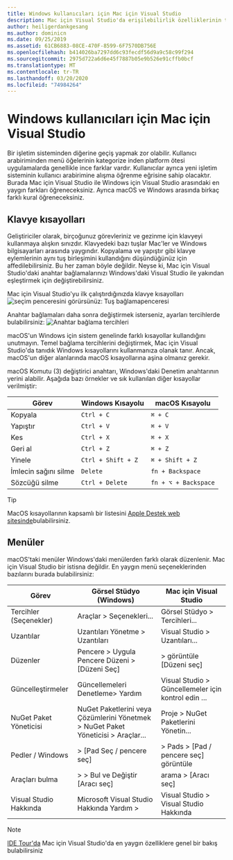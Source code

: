 ```yaml
---
title: Windows kullanıcıları için Mac için Visual Studio
description: Mac için Visual Studio'da erişilebilirlik özelliklerinin tanıtımı ve bunların nasıl etkinleştirilebileceği.
author: heiligerdankgesang
ms.author: dominicn
ms.date: 09/25/2019
ms.assetid: 61CB6883-08CE-470F-8599-6F7570DB756E
ms.openlocfilehash: b414026ba7297dd6c93fecdf56d9a9c58c99f294
ms.sourcegitcommit: 2975d722a6d6e45f7887b05e9b526e91cffb0bcf
ms.translationtype: MT
ms.contentlocale: tr-TR
ms.lasthandoff: 03/20/2020
ms.locfileid: "74984264"
---
```

# <a name="visual-studio-for-mac-for-windows-users"></a>Windows kullanıcıları için Mac için Visual Studio

Bir işletim sisteminden diğerine geçiş yapmak zor olabilir. Kullanıcı arabiriminden menü öğelerinin kategorize inden platform ötesi uygulamalarda genellikle ince farklar vardır. Kullanıcılar ayrıca yeni işletim sisteminin kullanıcı arabirimine alışma öğrenme eğrisine sahip olacaktır. Burada Mac için Visual Studio ile Windows için Visual Studio arasındaki en yaygın farkları öğreneceksiniz. Ayrıca macOS ve Windows arasında birkaç farklı kural öğreneceksiniz.

## <a name="keyboard-shortcuts"></a>Klavye kısayolları

Geliştiriciler olarak, birçoğunuz görevleriniz ve gezinme için klavyeyi kullanmaya alışkın sınızdır. Klavyedeki bazı tuşlar Mac'ler ve Windows bilgisayarları arasında yaygındır. Kopyalama ve yapıştır gibi klavye eylemlerinin aynı tuş birleşimini kullandığını düşündüğünüz için affedilebilirsiniz. Bu her zaman böyle değildir. Neyse ki, Mac için Visual Studio'daki anahtar bağlamalarınızı Windows'daki Visual Studio ile yakından eşleştirmek için değiştirebilirsiniz.

Mac için Visual Studio'yu ilk çalıştırdığınızda klavye kısayolları ![seçim penceresini görürsünüz: Tuş bağlamapenceresi](media/ide-tour-2019-keyboard-shortcut.png)

Anahtar bağlamaları daha sonra değiştirmek isterseniz, ayarları tercihlerde bulabilirsiniz: ![Anahtar bağlama tercihleri](media/customizing-the-ide-image10a.png)

macOS'un Windows için sistem genelinde farklı kısayollar kullandığını unutmayın. Temel bağlama tercihlerini değiştirmek, Mac için Visual Studio'da tanıdık Windows kısayollarını kullanmanıza olanak tanır. Ancak, macOS'un diğer alanlarında macOS kısayollarına aşina olmanız gerekir.

macOS Komutu (3) değiştirici anahtarı, Windows'daki Denetim anahtarının yerini alabilir. Aşağıda bazı örnekler ve sık kullanılan diğer kısayollar verilmiştir:

|Görev                   |Windows Kısayolu         |macOS Kısayolu      |
|-----------------------|-------------------------|--------------------|
|Kopyala                   |`Ctrl + C`               |`⌘ + C`             |
|Yapıştır                  |`Ctrl + V`               |`⌘ + V`             |
|Kes                    |`Ctrl + X`               |`⌘ + X`             |
|Geri al                   |`Ctrl + Z`               |`⌘ + Z`             |
|Yinele                   |`Ctrl + Shift + Z`       |`⌘ + Shift + Z`     |
|İmlecin sağını silme |`Delete`                 |`fn + Backspace`    |
|Sözcüğü silme            |`Ctrl + Delete`          |`fn + ⌥ + Backspace`|

> [!TIP]
> MacOS kısayollarının kapsamlı bir listesini [Apple Destek web sitesinde](https://support.apple.com/en-us/HT201236)bulabilirsiniz.

## <a name="menus"></a>Menüler

macOS'taki menüler Windows'daki menülerden farklı olarak düzenlenir. Mac için Visual Studio bir istisna değildir. En yaygın menü seçeneklerinden bazılarını burada bulabilirsiniz:

|Görev                   |Görsel Stüdyo (Windows)                                              |Mac için Visual Studio                |
|-----------------------|---------------------------------------------------------------------|-------------------------------------|
|Tercihler (Seçenekler)  |Araçlar > Seçenekleri...                                                   |Görsel Stüdyo > Tercihleri...       |
|Uzantılar             |Uzantıları Yönetme > Uzantıları                                       |Visual Studio > Uzantıları...        |
|Düzenler                |Pencere > Uygula Pencere Düzeni > [Düzeni Seç]                       |> görüntüle [Düzeni seç]               |
|Güncelleştirmeler                |Güncellemeleri Denetleme> Yardım                                             |Visual Studio > Güncellemeler için kontrol edin ... |
|NuGet Paket Yöneticisi  |NuGet Paketlerini veya Çözümlerini Yönetmek > NuGet Paket Yöneticisi > Araçlar... |Proje > NuGet Paketlerini Yönetin...   |
|Pedler / Windows         |> [Pad Seç / pencere seç]                                         |> Pads > [Pad / pencere seç] görüntüle  |
|Araçları bulma             |> > Bul ve Değiştir [Aracı seç]                              |arama > [Aracı seç]               |
|Visual Studio Hakkında    |Microsoft Visual Studio Hakkında Yardım >                                 |Visual Studio > Visual Studio Hakkında  

> [!NOTE]
> [IDE Tour'da](ide-tour.md) Mac için Visual Studio'da en yaygın özelliklere genel bir bakış bulabilirsiniz